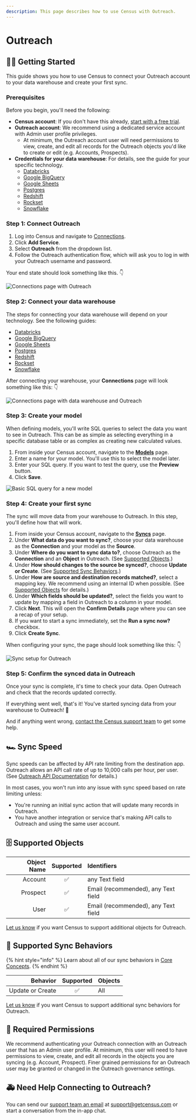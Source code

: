 ```yaml
---
description: This page describes how to use Census with Outreach.
---
```


# Outreach

## 🏃‍♀️ Getting Started

This guide shows you how to use Census to connect your Outreach account to your data warehouse and create your first sync.

### Prerequisites

Before you begin, you'll need the following:

* **Census account**: If you don't have this already, [start with a free trial](https://app.getcensus.com/).
* **Outreach account**: We recommend using a dedicated service account with Admin user profile privileges.
  * At minimum, the Outreach account user will need permissions to view, create, and edit all records for the Outreach objects you'd like to create or edit \(e.g. Accounts, Prospects\).
* **Credentials for your data warehouse**: For details, see the guide for your specific technology.
  * [Databricks](https://docs.getcensus.com/sources/databricks)
  * [Google BigQuery](https://docs.getcensus.com/sources/google-bigquery)
  * [Google Sheets](https://docs.getcensus.com/sources/google-sheets)
  * [Postgres](https://docs.getcensus.com/sources/postgres)
  * [Redshift](https://docs.getcensus.com/sources/redshift)
  * [Rockset](https://docs.getcensus.com/sources/rockset)
  * [Snowflake](https://docs.getcensus.com/sources/snowflake)

### Step 1: Connect Outreach

1. Log into Census and navigate to [Connections](https://app.getcensus.com/connections).
2. Click **Add Service**.
3. Select **Outreach** from the dropdown list.
4. Follow the Outreach authentication flow, which will ask you to log in with your Outreach username and password.

Your end state should look something like this. 👇

![Connections page with Outreach](../.gitbook/assets/202109_service_connection_outreach%20%281%29.png)

### Step 2: Connect your data warehouse

The steps for connecting your data warehouse will depend on your technology. See the following guides:

* [Databricks](https://docs.getcensus.com/sources/databricks)
* [Google BigQuery](https://docs.getcensus.com/sources/google-bigquery)
* [Google Sheets](https://docs.getcensus.com/sources/google-sheets)
* [Postgres](https://docs.getcensus.com/sources/postgres)
* [Redshift](https://docs.getcensus.com/sources/redshift)
* [Rockset](https://docs.getcensus.com/sources/rockset)
* [Snowflake](https://docs.getcensus.com/sources/snowflake)

After connecting your warehouse, your **Connections** page will look something like this: 👇

![Connections page with data warehouse and Outreach](../.gitbook/assets/202109_connections_outreach%20%281%29.png)

### Step 3: Create your model

When defining models, you'll write SQL queries to select the data you want to see in Outreach. This can be as simple as selecting everything in a specific database table or as complex as creating new calculated values.

1. From inside your Census account, navigate to the [**Models**](https://app.getcensus.com/models) page.
2. Enter a name for your model. You'll use this to select the model later.
3. Enter your SQL query. If you want to test the query, use the **Preview** button.
4. Click **Save**.

![Basic SQL query for a new model](../.gitbook/assets/202109_outreach_basic_model.png)

### Step 4: Create your first sync <a id="step-4-create-your-first-sync"></a>

The sync will move data from your warehouse to Outreach. In this step, you'll define how that will work.

1. From inside your Census account, navigate to the [**Syncs**](https://app.getcensus.com/syncs) page.
2. Under **What data do you want to sync?**, choose your data warehouse as the **Connection** and your model as the **Source**.
3. Under **Where do you want to sync data to?**, choose Outreach as the **Connection** and an **Object** in Outreach. \(See [Supported Objects](outreach.md#supported-objects).\)
4. Under **How should changes to the source be synced?**, choose **Update or Create**. \(See [Supported Sync Behaviors](outreach.md#supported-sync-behaviors).\)
5. Under **How are source and destination records matched?**, select a mapping key. We recommend using an internal ID when possible. \(See [Supported Objects](outreach.md#supported-objects) for details.\)
6. Under **Which fields should be updated?**, select the fields you want to update by mapping a field in Outreach to a column in your model.
7. Click **Next**. This will open the **Confirm Details** page where you can see a recap of your setup.
8. If you want to start a sync immediately, set the **Run a sync now?** checkbox.
9. Click **Create Sync**.

When configuring your sync, the page should look something like this: 👇

![Sync setup for Outreach](../.gitbook/assets/202109_sync_details%20%281%29.png)

### Step 5: Confirm the synced data in Outreach

Once your sync is complete, it's time to check your data. Open Outreach and check that the records updated correctly.

If everything went well, that's it! You've started syncing data from your warehouse to Outreach! 🎉

And if anything went wrong, [contact the Census support team](mailto:support@getcensus.com) to get some help.

## 🏎 Sync Speed

Sync speeds can be affected by API rate limiting from the destination app. Outreach allows an API call rate of up to 10,000 calls per hour, per user. \(See [Outreach API Documentation](https://api.outreach.io/api/v2/docs) for details.\)

In most cases, you won't run into any issue with sync speed based on rate limiting unless:

* You're running an initial sync action that will update many records in Outreach.
* You have another integration or service that's making API calls to Outreach and using the same user account.

## 🗄 Supported Objects

| **Object Name** | **Supported** | **Identifiers** |
| ---: | :---: | :--- |
| Account | ✅ | any Text field |
| Prospect | ✅ | Email \(recommended\), any Text field |
| User | ✅ | Email \(recommended\), any Text field |

[Let us know](mailto:support@getcensus.com) if you want Census to support additional objects for Outreach.

## 🔄 Supported Sync Behaviors

{% hint style="info" %}
Learn about all of our sync behaviors in [Core Concepts](../basics/core-concept.md#sync-behaviors).
{% endhint %}

| **Behavior** | **Supported** | **Objects** |
| ---: | :---: | :--- |
| Update or Create | ✅ | All |

[Let us know](mailto:support@getcensus.com) if you want Census to support additional sync behaviors for Outreach.

## 🔑 Required Permissions

We recommend authenticating your Outreach connection with an Outreach user that has an Admin user profile. At minimum, this user will need to have permissions to view, create, and edit all records in the objects you are syncing \(e.g. Account, Prospect\). Finer grained permissions for an Outreach user may be granted or changed in the Outreach governance settings.

## 🚑 Need Help Connecting to Outreach?

You can send our [support team an email](mailto:support@getcensus.com) at support@getcensus.com or start a conversation from the in-app chat.

